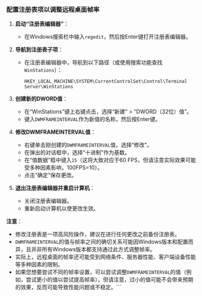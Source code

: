 ### 配置注册表项以调整远程桌面帧率  
  
1. **启动“注册表编辑器”**：  
   - 在Windows搜索栏中输入`regedit`，然后按Enter键打开注册表编辑器。  
  
2. **导航到注册表子项**：  
   - 在注册表编辑器中，导航到以下路径（或使用搜索功能查找`WinStations`）：  
     ```  
     HKEY_LOCAL_MACHINE\SYSTEM\CurrentControlSet\Control\Terminal Server\WinStations  
     ```  
  
3. **创建新的DWORD值**：  
   - 在“WinStations”键上右键点击，选择“新建” > “DWORD（32位）值”。  
   - 键入`DWMFRAMEINTERVAL`作为新值的名称，然后按Enter键。  
  
4. **修改DWMFRAMEINTERVAL值**：  
   - 右键单击刚创建的`DWMFRAMEINTERVAL`值，选择“修改”。  
   - 在弹出的对话框中，选择“十进制”作为基数。  
   - 在“值数据”框中键入`15`（这将大致对应于60 FPS，但请注意实际效果可能受多种因素影响，100FPS=10）。  
   - 点击“确定”保存更改。  
  
5. **退出注册表编辑器并重启计算机**：  
   - 关闭注册表编辑器。  
   - 重新启动计算机以使更改生效。  
  
**注意**：  
- 修改注册表是一项高风险操作，建议在进行任何更改之前备份注册表。  
- `DWMFRAMEINTERVAL`的值与帧率之间的确切关系可能因Windows版本和配置而异，且并非所有Windows版本都支持通过此方式调整帧率。  
- 实际上，远程桌面的帧率还可能受到网络条件、服务器性能、客户端设备性能等多种因素的限制。  
- 如果您想要尝试不同的帧率设置，可以尝试调整`DWMFRAMEINTERVAL`的值（例如，尝试更小的值以尝试提高帧率），但请注意，过小的值可能不会带来预期的效果，反而可能导致性能问题或不稳定。```